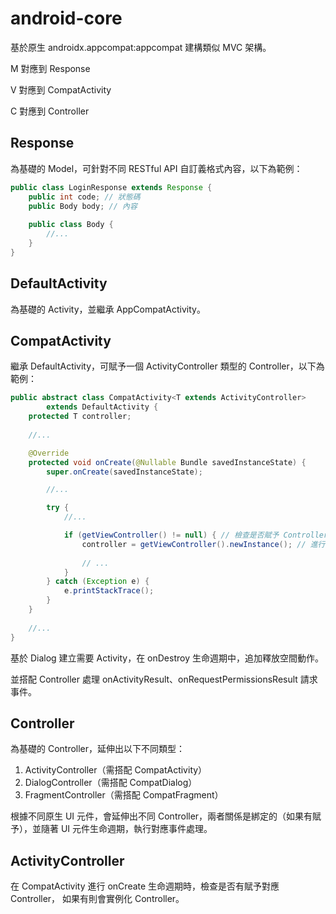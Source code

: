 # android-core

<p>基於原生 androidx.appcompat:appcompat 建構類似 MVC 架構。</p>
<p>M 對應到 Response</p>
<p>V 對應到 CompatActivity</p>
<p>C 對應到 Controller</p>

## Response

為基礎的 Model，可針對不同 RESTful API 自訂義格式內容，以下為範例：

```java
public class LoginResponse extends Response {
    public int code; // 狀態碼
    public Body body; // 內容
    
    public class Body {
        //...
    }
}
```

## DefaultActivity

<p>為基礎的 Activity，並繼承 AppCompatActivity。</p>

## CompatActivity

<p>繼承 DefaultActivity，可賦予一個 ActivityController 類型的 Controller，以下為範例：</p>

```java
public abstract class CompatActivity<T extends ActivityController>
        extends DefaultActivity {
    protected T controller;
    
    //...

    @Override
    protected void onCreate(@Nullable Bundle savedInstanceState) {
        super.onCreate(savedInstanceState);

        //...

        try {
            //...

            if (getViewController() != null) { // 檢查是否賦予 Controller
                controller = getViewController().newInstance(); // 進行 Controller 實例化
                
                // ...
            }
        } catch (Exception e) {
            e.printStackTrace();
        }
    }
    
    //...
}
```

<p>基於 Dialog 建立需要 Activity，在 onDestroy 生命週期中，追加釋放空間動作。</p>
<p>並搭配 Controller 處理 onActivityResult、onRequestPermissionsResult 請求事件。</p>

## Controller

<p>為基礎的 Controller，延伸出以下不同類型：</p>

1. ActivityController（需搭配 CompatActivity）
2. DialogController（需搭配 CompatDialog）
3. FragmentController（需搭配 CompatFragment）

<p>根據不同原生 UI 元件，會延伸出不同 Controller，兩者關係是綁定的（如果有賦予），並隨著 UI 元件生命週期，執行對應事件處理。</p>

## ActivityController

<p>在 CompatActivity 進行 onCreate 生命週期時，檢查是否有賦予對應 Controller， 如果有則會實例化 Controller。</p>